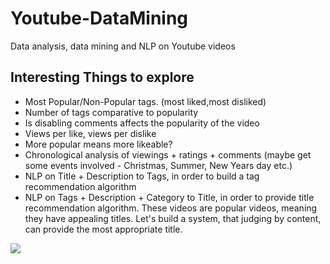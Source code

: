 # Youtube-DataMining
Data analysis, data mining and NLP on Youtube videos

## Interesting Things to explore
- Most Popular/Non-Popular tags. (most liked,most disliked)
- Number of tags comparative to popularity
- Is disabling comments affects the popularity of the video
- Views per like, views per dislike
- More popular means more likeable?
- Chronological analysis of viewings + ratings + comments (maybe get some events involved - Christmas, Summer, New Years day etc.)
- NLP on Title + Description to Tags, in order to build a tag recommendation algorithm
- NLP on Tags + Description + Category to Title, in order to provide title recommendation algorithm. These videos are popular videos, meaning they have appealing titles. Let's build a system, that judging by content, can provide the most appropriate title.

<div class='tableauPlaceholder' id='viz1589888295180' style='position: relative'><noscript><a href='#'><img alt=' ' src='https:&#47;&#47;public.tableau.com&#47;static&#47;images&#47;Yo&#47;YoutubeStats_15898015327120&#47;Story1&#47;1_rss.png' style='border: none' /></a></noscript><object class='tableauViz'  style='display:none;'><param name='host_url' value='https%3A%2F%2Fpublic.tableau.com%2F' /> <param name='embed_code_version' value='3' /> <param name='site_root' value='' /><param name='name' value='YoutubeStats_15898015327120&#47;Story1' /><param name='tabs' value='no' /><param name='toolbar' value='yes' /><param name='static_image' value='https:&#47;&#47;public.tableau.com&#47;static&#47;images&#47;Yo&#47;YoutubeStats_15898015327120&#47;Story1&#47;1.png' /> <param name='animate_transition' value='yes' /><param name='display_static_image' value='yes' /><param name='display_spinner' value='yes' /><param name='display_overlay' value='yes' /><param name='display_count' value='yes' /><param name='filter' value='publish=yes' /></object></div>        
